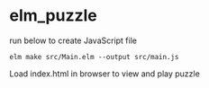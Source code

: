 # elm_puzzle
run below to create JavaScript file
```shell
elm make src/Main.elm --output src/main.js
```
Load index.html in browser to view and play puzzle 